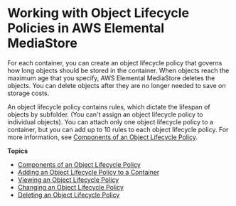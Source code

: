 # Working with Object Lifecycle Policies in AWS Elemental MediaStore<a name="policies-object-lifecycle"></a>

For each container, you can create an object lifecycle policy that governs how long objects should be stored in the container\. When objects reach the maximum age that you specify, AWS Elemental MediaStore deletes the objects\. You can delete objects after they are no longer needed to save on storage costs\.

An object lifecycle policy contains rules, which dictate the lifespan of objects by subfolder\. \(You can't assign an object lifecycle policy to individual objects\)\. You can attach only one object lifecycle policy to a container, but you can add up to 10 rules to each object lifecycle policy\. For more information, see [Components of an Object Lifecycle Policy](policies-object-lifecycle-components.md)\.

**Topics**
+ [Components of an Object Lifecycle Policy](policies-object-lifecycle-components.md)
+ [Adding an Object Lifecycle Policy to a Container](policies-object-lifecycle-add.md)
+ [Viewing an Object Lifecycle Policy](policies-object-lifecycle-view.md)
+ [Changing an Object Lifecycle Policy](policies-object-lifecycle-change.md)
+ [Deleting an Object Lifecycle Policy](policies-object-lifecycle-delete.md)